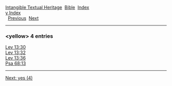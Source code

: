 [Intangible Textual Heritage](../../index)  [Bible](../index) 
[Index](index)   
[y Index](_y_)  
  [Previous](c12667)  [Next](c12669) 

------------------------------------------------------------------------

### &lt;yellow&gt; 4 entries

[Lev 13:30](../kjv/lev013.htm#030)  
[Lev 13:32](../kjv/lev013.htm#032)  
[Lev 13:36](../kjv/lev013.htm#036)  
[Psa 68:13](../kjv/psa068.htm#013)  

------------------------------------------------------------------------

[Next: yes (4)](c12669)
